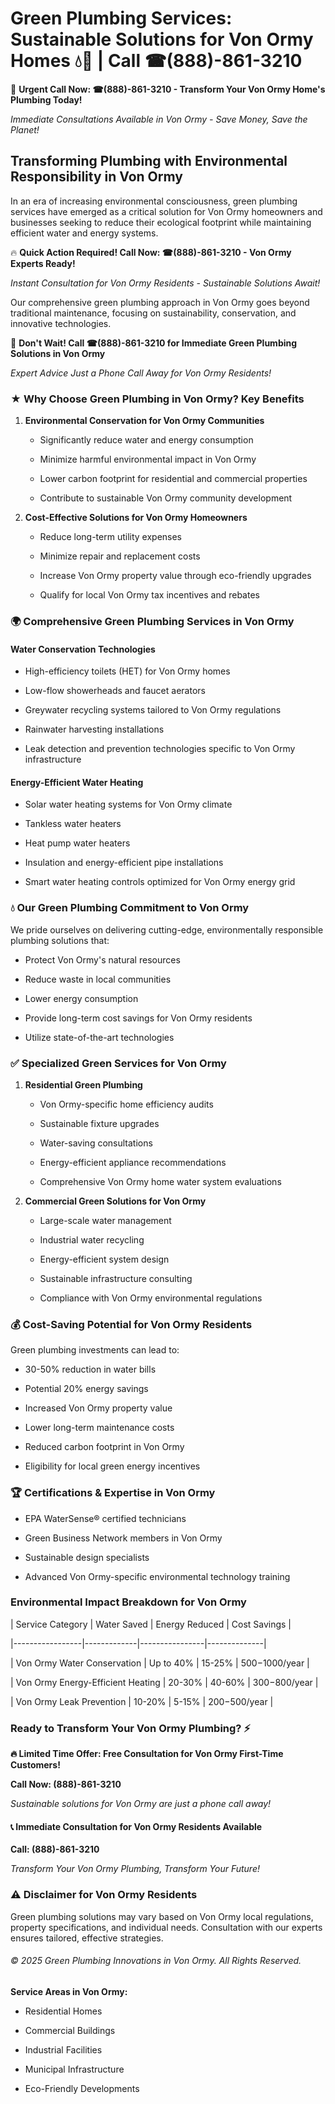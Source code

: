 # Green Plumbing Services: Sustainable Solutions for Von Ormy Homes 💧🌿 | Call ☎(888)-861-3210

🚨 **Urgent Call Now: ☎(888)-861-3210 - Transform Your Von Ormy Home's Plumbing Today!**
*Immediate Consultations Available in Von Ormy - Save Money, Save the Planet!*

## Transforming Plumbing with Environmental Responsibility in Von Ormy

In an era of increasing environmental consciousness, green plumbing services have emerged as a critical solution for Von Ormy homeowners and businesses seeking to reduce their ecological footprint while maintaining efficient water and energy systems. 

🔥 **Quick Action Required! Call Now: ☎(888)-861-3210 - Von Ormy Experts Ready!**
*Instant Consultation for Von Ormy Residents - Sustainable Solutions Await!*

Our comprehensive green plumbing approach in Von Ormy goes beyond traditional maintenance, focusing on sustainability, conservation, and innovative technologies.

🚨 **Don't Wait! Call ☎(888)-861-3210 for Immediate Green Plumbing Solutions in Von Ormy**
*Expert Advice Just a Phone Call Away for Von Ormy Residents!*

### ★ Why Choose Green Plumbing in Von Ormy? Key Benefits

1. **Environmental Conservation for Von Ormy Communities** 
   - Significantly reduce water and energy consumption
   - Minimize harmful environmental impact in Von Ormy
   - Lower carbon footprint for residential and commercial properties
   - Contribute to sustainable Von Ormy community development

2. **Cost-Effective Solutions for Von Ormy Homeowners** 
   - Reduce long-term utility expenses
   - Minimize repair and replacement costs
   - Increase Von Ormy property value through eco-friendly upgrades
   - Qualify for local Von Ormy tax incentives and rebates

### 🌍 Comprehensive Green Plumbing Services in Von Ormy

#### Water Conservation Technologies
- High-efficiency toilets (HET) for Von Ormy homes
- Low-flow showerheads and faucet aerators
- Greywater recycling systems tailored to Von Ormy regulations
- Rainwater harvesting installations
- Leak detection and prevention technologies specific to Von Ormy infrastructure

#### Energy-Efficient Water Heating
- Solar water heating systems for Von Ormy climate
- Tankless water heaters
- Heat pump water heaters
- Insulation and energy-efficient pipe installations
- Smart water heating controls optimized for Von Ormy energy grid

### 💧 Our Green Plumbing Commitment to Von Ormy

We pride ourselves on delivering cutting-edge, environmentally responsible plumbing solutions that:
- Protect Von Ormy's natural resources
- Reduce waste in local communities
- Lower energy consumption
- Provide long-term cost savings for Von Ormy residents
- Utilize state-of-the-art technologies

### ✅ Specialized Green Services for Von Ormy

1. **Residential Green Plumbing**
   - Von Ormy-specific home efficiency audits
   - Sustainable fixture upgrades
   - Water-saving consultations
   - Energy-efficient appliance recommendations
   - Comprehensive Von Ormy home water system evaluations

2. **Commercial Green Solutions for Von Ormy**
   - Large-scale water management
   - Industrial water recycling
   - Energy-efficient system design
   - Sustainable infrastructure consulting
   - Compliance with Von Ormy environmental regulations

### 💰 Cost-Saving Potential for Von Ormy Residents

Green plumbing investments can lead to:
- 30-50% reduction in water bills
- Potential 20% energy savings
- Increased Von Ormy property value
- Lower long-term maintenance costs
- Reduced carbon footprint in Von Ormy
- Eligibility for local green energy incentives

### 🏆 Certifications & Expertise in Von Ormy

- EPA WaterSense® certified technicians
- Green Business Network members in Von Ormy
- Sustainable design specialists
- Advanced Von Ormy-specific environmental technology training

### Environmental Impact Breakdown for Von Ormy

| Service Category | Water Saved | Energy Reduced | Cost Savings |
|-----------------|-------------|----------------|--------------|
| Von Ormy Water Conservation | Up to 40% | 15-25% | $500-$1000/year |
| Von Ormy Energy-Efficient Heating | 20-30% | 40-60% | $300-$800/year |
| Von Ormy Leak Prevention | 10-20% | 5-15% | $200-$500/year |

### Ready to Transform Your Von Ormy Plumbing? ⚡

**🔥 Limited Time Offer: Free Consultation for Von Ormy First-Time Customers!**

**Call Now: (888)-861-3210**
*Sustainable solutions for Von Ormy are just a phone call away!*

#### 📞 Immediate Consultation for Von Ormy Residents Available

**Call: (888)-861-3210**
*Transform Your Von Ormy Plumbing, Transform Your Future!*

### ⚠️ Disclaimer for Von Ormy Residents

Green plumbing solutions may vary based on Von Ormy local regulations, property specifications, and individual needs. Consultation with our experts ensures tailored, effective strategies.

###### © 2025 Green Plumbing Innovations in Von Ormy. All Rights Reserved.

**Service Areas in Von Ormy:** 
- Residential Homes
- Commercial Buildings
- Industrial Facilities
- Municipal Infrastructure
- Eco-Friendly Developments